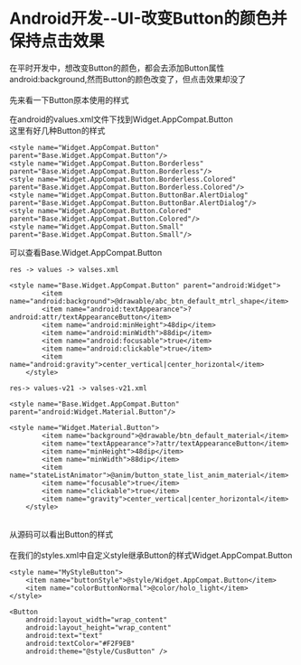 # Android开发--UI-改变Button的颜色并保持点击效果

在平时开发中，想改变Button的颜色，都会去添加Button属性android:background,然而Button的颜色改变了，但点击效果却没了<br>
<br>
先来看一下Button原本使用的样式<br>

在android的values.xml文件下找到Widget.AppCompat.Button<br>
这里有好几种Button的样式<br>
```
<style name="Widget.AppCompat.Button" parent="Base.Widget.AppCompat.Button"/>
<style name="Widget.AppCompat.Button.Borderless" parent="Base.Widget.AppCompat.Button.Borderless"/>
<style name="Widget.AppCompat.Button.Borderless.Colored" parent="Base.Widget.AppCompat.Button.Borderless.Colored"/>
<style name="Widget.AppCompat.Button.ButtonBar.AlertDialog" parent="Base.Widget.AppCompat.Button.ButtonBar.AlertDialog"/>
<style name="Widget.AppCompat.Button.Colored" parent="Base.Widget.AppCompat.Button.Colored"/>
<style name="Widget.AppCompat.Button.Small" parent="Base.Widget.AppCompat.Button.Small"/>
```
可以查看Base.Widget.AppCompat.Button<br>

```
res -> values -> valses.xml

<style name="Base.Widget.AppCompat.Button" parent="android:Widget">
        <item name="android:background">@drawable/abc_btn_default_mtrl_shape</item>
        <item name="android:textAppearance">?android:attr/textAppearanceButton</item>
        <item name="android:minHeight">48dip</item>
        <item name="android:minWidth">88dip</item>
        <item name="android:focusable">true</item>
        <item name="android:clickable">true</item>
        <item name="android:gravity">center_vertical|center_horizontal</item>
    </style>
```

```
res-> values-v21 -> valses-v21.xml

<style name="Base.Widget.AppCompat.Button" parent="android:Widget.Material.Button"/>

<style name="Widget.Material.Button">
        <item name="background">@drawable/btn_default_material</item>
        <item name="textAppearance">?attr/textAppearanceButton</item>
        <item name="minHeight">48dip</item>
        <item name="minWidth">88dip</item>
        <item name="stateListAnimator">@anim/button_state_list_anim_material</item>
        <item name="focusable">true</item>
        <item name="clickable">true</item>
        <item name="gravity">center_vertical|center_horizontal</item>
    </style>
```
<br>
从源码可以看出Button的样式<br>
<br>
在我们的styles.xml中自定义style继承Button的样式Widget.AppCompat.Button <br>

```
<style name="MyStyleButton">
    <item name="buttonStyle">@style/Widget.AppCompat.Button</item>
    <item name="colorButtonNormal">@color/holo_light</item>
</style>

<Button
    android:layout_width="wrap_content"
    android:layout_height="wrap_content"
    android:text="text"
    android:textColor="#F2F9EB"
    android:theme="@style/CusButton" />

```




